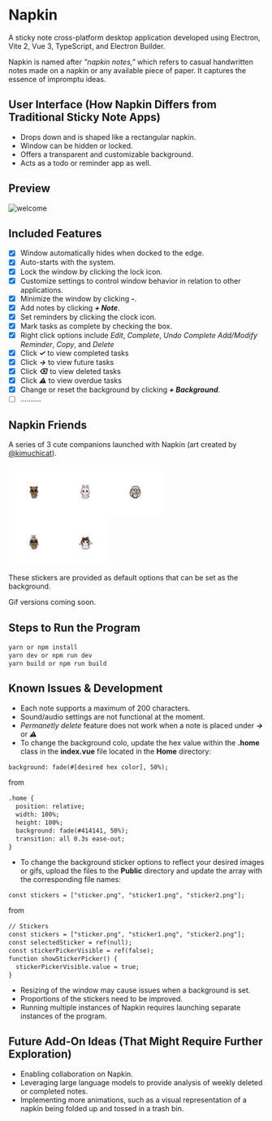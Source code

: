 # Napkin

A sticky note cross-platform desktop application developed using Electron, Vite 2, Vue 3, TypeScript, and Electron Builder.

Napkin is named after *"napkin notes,"* which refers to casual handwritten notes made on a napkin or any available piece of paper. It captures the essence of impromptu ideas.

## User Interface (How Napkin Differs from Traditional Sticky Note Apps)

- Drops down and is shaped like a rectangular napkin.
- Window can be hidden or locked.
- Offers a transparent and customizable background.
- Acts as a todo or reminder app as well.

## Preview

![welcome](https://github.com/momentine/napkin/assets/79717797/4883f9e8-d168-4459-ac91-5c7444b21090)

## Included Features

- [x] Window automatically hides when docked to the edge.
- [x] Auto-starts with the system.
- [x] Lock the window by clicking the lock icon.
- [x] Customize settings to control window behavior in relation to other applications.
- [x] Minimize the window by clicking ***-***.
- [x] Add notes by clicking ***+ Note***.
- [x] Set reminders by clicking the clock icon.
- [x] Mark tasks as complete by checking the box.
- [x] Right click options include *Edit*, *Complete*, *Undo Complete* *Add/Modify Reminder*, *Copy*, and *Delete*
- [x] Click ***✓*** to view completed tasks
- [x] Click ***→*** to view future tasks
- [x] Click ***⌫*** to view deleted tasks
- [x] Click ***⚠*** to view overdue tasks
- [x] Change or reset the background by clicking ***+ Background***.
- [ ] ..........

## Napkin Friends 

A series of 3 cute companions launched with Napkin (art created by [@kimuchicat](https://github.com/kimuchicat)).

<div style="display: flex;">
  <img src="./public/bear.png" alt="Bear" width="100" height="100" />
  <img src="./public/bunny.png" alt="Bunny" width="100" height="100" />
  <img src="./public/sheep.png" alt="Sheep" width="100" height="100" />
</div>

<div style="display: flex;">
  <img src="./public/bear1.png" alt="Bear" width="100" height="100" />
  <img src="./public/bunny1.png" alt="Bunny" width="100" height="100" />
</div>

These stickers are provided as default options that can be set as the background. 

Gif versions coming soon. 
 
## Steps to Run the Program

```
yarn or npm install
yarn dev or npm run dev
yarn build or npm run build
```

## Known Issues & Development

- Each note supports a maximum of 200 characters.
- Sound/audio settings are not functional at the moment.
- *Permanetly delete* feature does not work when a note is placed under  ***→*** or ***⚠***
- To change the background colo, update the hex value within the **.home** class in the **index.vue** file located in the **Home** directory:
```
background: fade(#[desired hex color], 50%);
```
from
```
.home {
  position: relative;
  width: 100%;
  height: 100%;
  background: fade(#414141, 50%);
  transition: all 0.3s ease-out;
}
```
- To change the background sticker options to reflect your desired images or gifs, upload the files to the **Public** directory and update the array with the corresponding file names: 
```
const stickers = ["sticker.png", "sticker1.png", "sticker2.png"];
```
from
```
// Stickers
const stickers = ["sticker.png", "sticker1.png", "sticker2.png"];
const selectedSticker = ref(null);
const stickerPickerVisible = ref(false);
function showStickerPicker() {
  stickerPickerVisible.value = true;
}
```
- Resizing of the window may cause issues when a background is set.
- Proportions of the stickers need to be improved.
- Running multiple instances of Napkin requires launching separate instances of the program.

## Future Add-On Ideas (That Might Require Further Exploration)
- Enabling collaboration on Napkin.
- Leveraging large language models to provide analysis of weekly deleted or completed notes.
- Implementing more animations, such as a visual representation of a napkin being folded up and tossed in a trash bin.
